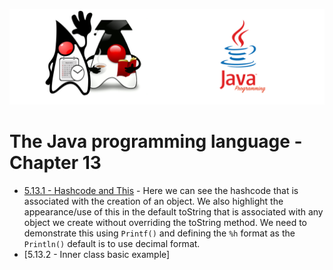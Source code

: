 ![](/assets/javarepologo.png)

# The Java programming language - Chapter 13

- [5.13.1 - Hashcode and This](/src/com/irisida/lang/part05/chapter13/hashcodethis) - Here we can see the hashcode that is associated with the creation of an object. We also highlight the appearance/use of this in the default toString that is associated with any object we create without overriding the toString method. We need to demonstrate this using `Printf()` and defining the `%h` format as the `Println()` default is to use decimal format.
- [5.13.2 - Inner class basic example]